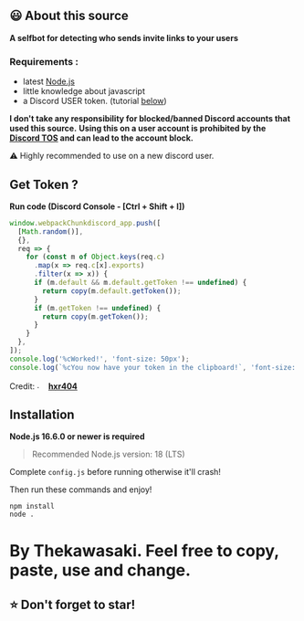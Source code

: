 ## 😃 About this source

<strong>A selfbot for detecting who sends invite links to your users</strong>


### Requirements :
- latest [Node.js](https://nodejs.org)
- little knowledge about javascript
- a Discord USER token. (tutorial [below](#get-token))



<strong>I don't take any responsibility for blocked/banned Discord accounts that used this source.</strong>
<strong>Using this on a user account is prohibited by the [Discord TOS](https://discord.com/terms) and can lead to the account block.
</strong>

⚠️ Highly recommended to use on a new discord user.





## Get Token ?

<strong>Run code (Discord Console - [Ctrl + Shift + I])</strong>

```js
window.webpackChunkdiscord_app.push([
  [Math.random()],
  {},
  req => {
    for (const m of Object.keys(req.c)
      .map(x => req.c[x].exports)
      .filter(x => x)) {
      if (m.default && m.default.getToken !== undefined) {
        return copy(m.default.getToken());
      }
      if (m.getToken !== undefined) {
        return copy(m.getToken());
      }
    }
  },
]);
console.log('%cWorked!', 'font-size: 50px');
console.log(`%cYou now have your token in the clipboard!`, 'font-size: 16px');
```

Credit: <img src="https://cdn.discordapp.com/emojis/889092230063734795.png" alt="." width="16" height="16"/> [<strong>hxr404</strong>](https://github.com/hxr404/Discord-Console-hacks)



## Installation

**Node.js 16.6.0 or newer is required**

> Recommended Node.js version: 18 (LTS)

Complete `config.js` before running otherwise it'll crash!


Then run these commands and enjoy!
```sh-session
npm install
node .
```






# By Thekawasaki. Feel free to copy, paste, use and change.
## ⭐ Don't forget to star!